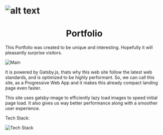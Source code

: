# ![alt text](https://i.imgur.com/WWdKWMQ.png)

<h1 align="center">
  Portfolio
</h1>

This Portfolio was created to be unique and interesting. Hopefully it will pleasantly surprise visitors.

![Main](https://i.imgur.com/50bZNOE.png)

It is powered by Gatsby.js, thats why this web site follow the latest web standards, and is optimized to be highly performant. 
So, we can call this site, as a Progressive Web App and it makes this already compact landing page even faster. 

This site uses gatsby-image to efficiently lazy load images to speed initial page load. It also gives us way better performance along with a smoother user experience.

Tech Stack:

![Tech Stack](https://i.imgur.com/wBlNXc6.png)
